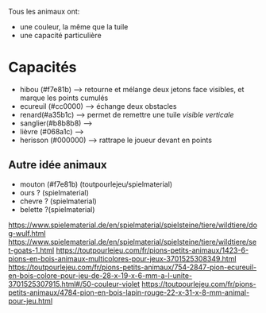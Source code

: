 Tous les animaux ont:
* une couleur, la même que la tuile
* une capacité particulière

# Capacités
* hibou (#f7e81b) --> retourne et mélange deux jetons face visibles, et marque les points cumulés
* ecureuil (#cc0000) --> échange deux obstacles
* renard(#a35b1c) --> permet de remettre une tuile _visible verticale_
* sanglier(#b8b8b8) --> 
* lièvre (#068a1c) --> 
* herisson (#000000) --> rattrape le joueur devant en points

## Autre idée animaux
* mouton (#f7e81b) (toutpourlejeu/spielmaterial)
* ours ?  (spielmaterial)
* chevre ? (spielmaterial)
* belette ?(spielmaterial)

https://www.spielematerial.de/en/spielmaterial/spielsteine/tiere/wildtiere/dog-wulf.html
https://www.spielematerial.de/en/spielmaterial/spielsteine/tiere/wildtiere/set-goats-1.html
https://toutpourlejeu.com/fr/pions-petits-animaux/1423-6-pions-en-bois-animaux-multicolores-pour-jeux-3701525308349.html
https://toutpourlejeu.com/fr/pions-petits-animaux/754-2847-pion-ecureuil-en-bois-colore-pour-jeu-de-28-x-19-x-6-mm-a-l-unite-3701525307915.html#/50-couleur-violet
https://toutpourlejeu.com/fr/pions-petits-animaux/4784-pion-en-bois-lapin-rouge-22-x-31-x-8-mm-animal-pour-jeu.html